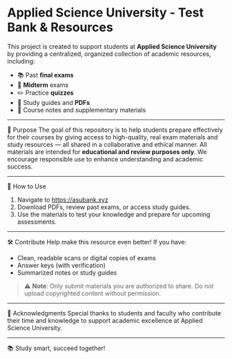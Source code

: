 # Applied Science University - Test Bank & Resources

This project is created to support students at **Applied Science University** by providing a centralized, organized collection of academic resources, including:

- 📚 Past **final exams**
- 📘 **Midterm** exams
- ✏️ Practice **quizzes**
- 📄 Study guides and **PDFs**
- 📂 Course notes and supplementary materials

---

 🎯 Purpose
The goal of this repository is to help students prepare effectively for their courses by giving access to high-quality, real exam materials and study resources — all shared in a collaborative and ethical manner.
All materials are intended for **educational and review purposes only**. We encourage responsible use to enhance understanding and academic success.

---

 📁 How to Use
1. Navigate to https://asubank.xyz
2. Download PDFs, review past exams, or access study guides.
3. Use the materials to test your knowledge and prepare for upcoming assessments.

---

 🛠️ Contribute
Help make this resource even better! If you have:
- Clean, readable scans or digital copies of exams
- Answer keys (with verification)
- Summarized notes or study guides

> ⚠️ **Note**: Only submit materials you are authorized to share. Do not upload copyrighted content without permission.

---

 🙏 Acknowledgments
Special thanks to students and faculty who contribute their time and knowledge to support academic excellence at Applied Science University.

---

📚 Study smart, succeed together!
